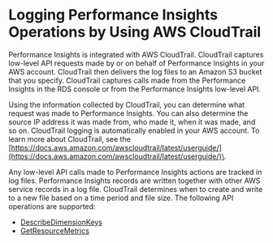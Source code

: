 # Logging Performance Insights Operations by Using AWS CloudTrail<a name="USER_PerfInsights.CloudTrail"></a>

Performance Insights is integrated with AWS CloudTrail\. CloudTrail captures low\-level API requests made by or on behalf of Performance Insights in your AWS account\. CloudTrail then delivers the log files to an Amazon S3 bucket that you specify\. CloudTrail captures calls made from the Performance Insights in the RDS console or from the Performance Insights low\-level API\. 

Using the information collected by CloudTrail, you can determine what request was made to Performance Insights\. You can also determine the source IP address it was made from, who made it, when it was made, and so on\. CloudTrail logging is automatically enabled in your AWS account\. To learn more about CloudTrail, see the [https://docs.aws.amazon.com/awscloudtrail/latest/userguide/](https://docs.aws.amazon.com/awscloudtrail/latest/userguide/)\.

Any low\-level API calls made to Performance Insights actions are tracked in log files\. Performance Insights records are written together with other AWS service records in a log file\. CloudTrail determines when to create and write to a new file based on a time period and file size\. The following API operations are supported:
+ [DescribeDimensionKeys](https://docs.aws.amazon.com/performance-insights/latest/APIReference/API_DescribeDimensionKeys.html)
+ [GetResourceMetrics](https://docs.aws.amazon.com/performance-insights/latest/APIReference/API_GetResourceMetrics.html)